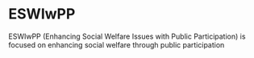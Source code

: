 # ESWIwPP
ESWIwPP (Enhancing Social Welfare Issues with Public Participation) is focused on enhancing social welfare through public participation
